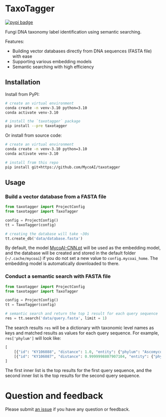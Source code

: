 # TaxoTagger

 [![pypi badge](https://img.shields.io/pypi/v/taxotagger.svg?color=blue)](https://pypi.python.org/project/taxotagger/)

Fungi DNA taxonomy label identification using semantic searching.

Features:
- Building vector databases directly from DNA sequences (FASTA file) with ease
- Supporting various embedding models
- Semantic searching with high efficiency

## Installation

Install from PyPI:

```bash
# create an virtual environment
conda create -n venv-3.10 python=3.10
conda activate venv-3.10

# install the `taxotagger` package
pip install --pre taxotagger
```

Or install from source code:
```bash
# create an virtual environment
conda create -n venv-3.10 python=3.10
conda activate venv-3.10

# install from this repo
pip install git+https://github.com/MycoAI/taxotagger
```

## Usage

### Build a vector database from a FASTA file

```python
from taxotagger import ProjectConfig
from taxotagger import TaxoTagger

config = ProjectConfig()
tt = TaxoTagger(config)

# creating the database will take ~30s
tt.create_db('data/database.fasta')
```

By default, the model [MycoAI-CNN.pt](https://zenodo.org/records/10904344) will be used as the embedding model, and the database will be created and stored in the default folder (`~/.cache/mycoai`) if you do not set a new value to `config.mycoai_home`. The embedding model is automatically downloaded to  there.


### Conduct a semantic search with FASTA file
```python
from taxotagger import ProjectConfig
from taxotagger import TaxoTagger

config = ProjectConfig()
tt = TaxoTagger(config)

# semantic search and return the top 1 result for each query sequence
res = tt.search('data/query.fasta', limit = 1)
```

The search results `res` will be a dictionary with taxonomic level names as keys and matched results as values for each query sequence. For example, `res['phylum']` will look like:

```python
[
    [{"id": "KY106088", "distance": 1.0, "entity": {"phylum": "Ascomycota"}}],
    [{"id": "KY106087", "distance": 0.9999998807907104, "entity": {"phylum": "Ascomycota"}}]
]
```

The first inner list is the top results for the first query sequence, and the second inner list is the top results for the second query sequence.


# Question and feedback
Please submit [an issue](https://github.com/MycoAI/taxotagger/issues) if you have any question or feedback.